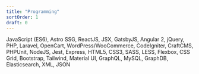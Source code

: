 ```yaml
---
title: "Programming"
sortOrder: 1
draft: 0
---
```


JavaScript (ES6), Astro SSG, ReactJS, JSX, GatsbyJS, Angular 2, jQuery, PHP, Laravel, OpenCart, WordPress/WooCommerce, CodeIgniter, CraftCMS, PHPUnit, NodeJS, Jest, Express, HTML5, CSS3, SASS, LESS, Flexbox, CSS Grid, Bootstrap, Tailwind, Material UI, GraphQL, MySQL, GraphDB, Elasticsearch, XML, JSON